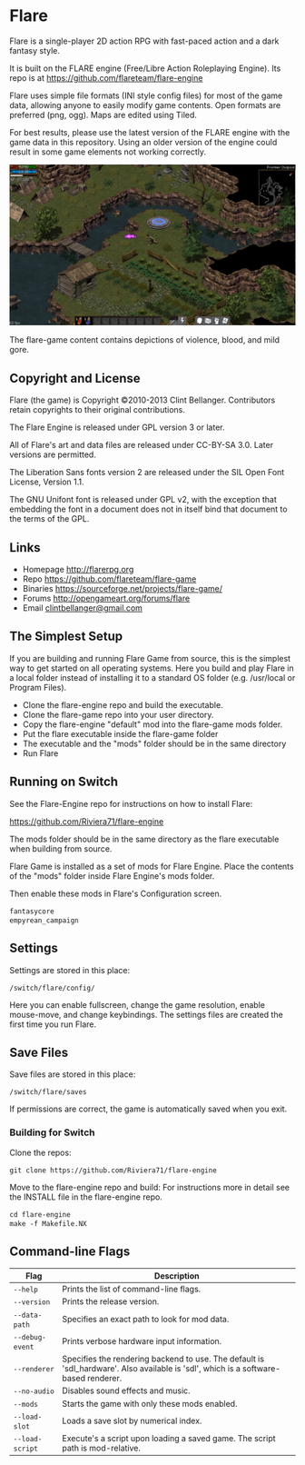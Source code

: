 # Flare

Flare is a single-player 2D action RPG with fast-paced action and a dark fantasy style.

It is built on the FLARE engine (Free/Libre Action Roleplaying Engine). Its repo is at https://github.com/flareteam/flare-engine

Flare uses simple file formats (INI style config files) for most of the game data, allowing anyone to easily modify game contents. Open formats are preferred (png, ogg). Maps are edited using Tiled.

For best results, please use the latest version of the FLARE engine with the game data in this repository. Using an older version of the engine could result in some game elements not working correctly.

![Flare screenshot](distribution/screenshot1.jpg)

The flare-game content contains depictions of violence, blood, and mild gore.

## Copyright and License

Flare (the game) is Copyright ©2010-2013 Clint Bellanger. Contributors retain copyrights to their original contributions.

The Flare Engine is released under GPL version 3 or later.

All of Flare's art and data files are released under CC-BY-SA 3.0. Later versions are permitted.

The Liberation Sans fonts version 2 are released under the SIL Open Font License, Version 1.1.

The GNU Unifont font is released under GPL v2, with the exception that embedding the font in a document does not in itself bind that document to the terms of the GPL.


## Links

* Homepage  http://flarerpg.org
* Repo      https://github.com/flareteam/flare-game
* Binaries  https://sourceforge.net/projects/flare-game/
* Forums    http://opengameart.org/forums/flare
* Email     clintbellanger@gmail.com

## The Simplest Setup

If you are building and running Flare Game from source, this is the simplest way to get started on all operating systems. Here you build and play Flare in a local folder instead of installing it to a standard OS folder (e.g. /usr/local or Program Files).

* Clone the flare-engine repo and build the executable.
* Clone the flare-game repo into your user directory.
* Copy the flare-engine "default" mod into the flare-game mods folder.
* Put the flare executable inside the flare-game folder
* The executable and the "mods" folder should be in the same directory
* Run Flare

## Running on Switch

See the Flare-Engine repo for instructions on how to install Flare:

https://github.com/Riviera71/flare-engine

The mods folder should be in the same directory as the flare executable when building from source.

Flare Game is installed as a set of mods for Flare Engine. Place the contents of the "mods" folder inside Flare Engine's mods folder.

Then enable these mods in Flare's Configuration screen.

    fantasycore
    empyrean_campaign


## Settings

Settings are stored in this place:

    /switch/flare/config/

Here you can enable fullscreen, change the game resolution, enable mouse-move, and change keybindings. The settings files are created the first time you run Flare.

## Save Files

Save files are stored in this place:

    /switch/flare/saves

If permissions are correct, the game is automatically saved when you exit.

### Building for Switch

Clone the repos:

	git clone https://github.com/Riviera71/flare-engine
	

Move to the flare-engine repo and build:
For instructions more in detail see the INSTALL file in the
flare-engine repo.

	cd flare-engine
	make -f Makefile.NX


## Command-line Flags

| Flag              | Description
|-------------------|----------------
| `--help`          | Prints the list of command-line flags.
| `--version`       | Prints the release version.
| `--data-path`     | Specifies an exact path to look for mod data.
| `--debug-event`   | Prints verbose hardware input information.
| `--renderer`      | Specifies the rendering backend to use. The default is 'sdl\_hardware'. Also available is 'sdl', which is a software-based renderer.
| `--no-audio`      | Disables sound effects and music.
| `--mods`          | Starts the game with only these mods enabled.
| `--load-slot`     | Loads a save slot by numerical index.
| `--load-script`   | Execute's a script upon loading a saved game. The script path is mod-relative.
